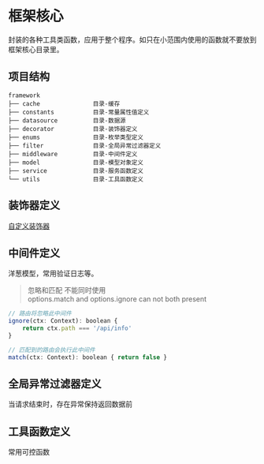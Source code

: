 # 框架核心

封装的各种工具类函数，应用于整个程序。如只在小范围内使用的函数就不要放到框架核心目录里。

## 项目结构

```text
framework
├── cache               目录-缓存
├── constants           目录-常量属性值定义
├── datasource          目录-数据源
├── decorator           目录-装饰器定义
├── enums               目录-枚举类型定义
├── filter              目录-全局异常过滤器定义
├── middleware          目录-中间件定义
├── model               目录-模型对象定义
├── service             目录-服务函数定义
└── utils               目录-工具函数定义
```

## 装饰器定义

[自定义装饰器](http://www.midwayjs.org/docs/custom_decorator)

## 中间件定义

洋葱模型，常用验证日志等。

> 忽略和匹配 不能同时使用  
> options.match and options.ignore can not both present

```js
// 路由将忽略此中间件
ignore(ctx: Context): boolean {
    return ctx.path === '/api/info'
}

// 匹配到的路由会执行此中间件
match(ctx: Context): boolean { return false }
```

## 全局异常过滤器定义

当请求结束时，存在异常保持返回数据前

## 工具函数定义

常用可控函数
